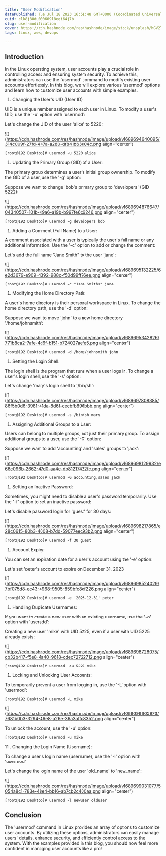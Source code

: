 ```yaml
---
title: "User Modification"
datePublished: Tue Jul 18 2023 16:51:48 GMT+0000 (Coordinated Universal Time)
cuid: clk8j80du000609l8eqi64j7b
slug: user-modification
cover: https://cdn.hashnode.com/res/hashnode/image/stock/unsplash/hGV2TfOh0ns/upload/feb7189f3d61996438019efeedad3371.png
tags: linux, aws, devops

---
```


## Introduction

In the Linux operating system, user accounts play a crucial role in controlling access and ensuring system security. To achieve this, administrators can use the 'usermod' command to modify existing user accounts effortlessly. In this blog, we will explore various 'usermod' options and learn how to customize user accounts with simple examples.

1. Changing the User's UID (User ID):
    

UID is a unique number assigned to each user in Linux. To modify a user's UID, use the '-u' option with 'usermod':

Let's change the UID of the user 'alice' to 5220:

![](https://cdn.hashnode.com/res/hashnode/image/upload/v1689694640095/314c009f-27fd-447a-a280-df841b63e04c.png align="center")

```plaintext
[root@192 Desktop]# usermod -u 5220 alice
```

1. Updating the Primary Group (GID) of a User:
    

The primary group determines a user's initial group ownership. To modify the GID of a user, use the '-g' option:

Suppose we want to change 'bob's primary group to 'developers' (GID 5222):

![](https://cdn.hashnode.com/res/hashnode/image/upload/v1689694876647/04340507-101b-49a6-a19b-b997fe6c6246.png align="center")

```plaintext
[root@192 Desktop]# usermod -g developers bob
```

1. Adding a Comment (Full Name) to a User:
    

A comment associated with a user is typically the user's full name or any additional information. Use the '-c' option to add or change the comment:

Let's add the full name "Jane Smith" to the user 'jane':

![](https://cdn.hashnode.com/res/hashnode/image/upload/v1689695132225/6e2d3679-e909-4392-988c-f50d99ff76ee.png align="center")

```plaintext
[root@192 Desktop]# usermod -c "Jane Smiths" jane
```

1. Modifying the Home Directory Path:
    

A user's home directory is their personal workspace in Linux. To change the home directory path, use the '-d' option:

Suppose we want to move 'john' to a new home directory '/home/johnsmith':

![](https://cdn.hashnode.com/res/hashnode/image/upload/v1689695342826/771b8ca2-7afe-4d6f-b151-b724027aefe5.png align="center")

```plaintext
[root@192 Desktop]# usermod -d /home/johnsmith john
```

1. Setting the Login Shell:
    

The login shell is the program that runs when a user logs in. To change a user's login shell, use the '-s' option:

Let's change 'mary's login shell to '/bin/sh':

![](https://cdn.hashnode.com/res/hashnode/image/upload/v1689697808385/86f5b0d6-3981-41da-8d6f-cecbfb896bbb.png align="center")

```plaintext
[root@192 Desktop]# usermod -s /bin/sh mary
```

1. Assigning Additional Groups to a User:
    

Users can belong to multiple groups, not just their primary group. To assign additional groups to a user, use the '-G' option:

Suppose we want to add 'accounting' and 'sales' groups to 'jack':

![](https://cdn.hashnode.com/res/hashnode/image/upload/v1689698129932/e66c096b-2662-47d0-aa4e-db81217422fc.png align="center")

```plaintext
[root@192 Desktop]# usermod -G accounting,sales jack
```

1. Setting an Inactive Password:
    

Sometimes, you might need to disable a user's password temporarily. Use the '-f' option to set an inactive password:

Let's disable password login for 'guest' for 30 days:

![](https://cdn.hashnode.com/res/hashnode/image/upload/v1689698217865/e28c0615-80b3-4008-b7dd-59077eec93b2.png align="center")

```plaintext
[root@192 Desktop]# usermod -f 30 guest
```

1. Account Expiry:
    

You can set an expiration date for a user's account using the '-e' option:

Let's set 'peter's account to expire on December 31, 2023:

![](https://cdn.hashnode.com/res/hashnode/image/upload/v1689698524029/7bf075d8-ec43-4968-9505-859bfc8ef226.png align="center")

```plaintext
[root@192 Desktop]# usermod -e '2023-12-31' peter
```

1. Handling Duplicate Usernames:
    

If you want to create a new user with an existing username, use the '-o' option with 'useradd':

Creating a new user 'mike' with UID 5225, even if a user with UID 5225 already exists:

![](https://cdn.hashnode.com/res/hashnode/image/upload/v1689698728075/cb32b417-f5e8-4a40-9618-cdec72722712.png align="center")

```plaintext
[root@192 Desktop]# usermod -ou 5225 mike
```

1. Locking and Unlocking User Accounts:
    

To temporarily prevent a user from logging in, use the '-L' option with 'usermod':

```plaintext
[root@192 Desktop]# usermod -L mike
```

![](https://cdn.hashnode.com/res/hashnode/image/upload/v1689698865976/7681b0b3-3294-46e8-a26e-36a3affd8352.png align="center")

To unlock the account, use the '-u' option:

```plaintext
[root@192 Desktop]# usermod -u mike
```

11 . Changing the Login Name (Username):

To change a user's login name (username), use the '-l' option with 'usermod'

Let's change the login name of the user 'old\_name' to 'new\_name':

![](https://cdn.hashnode.com/res/hashnode/image/upload/v1689699031077/5054a8c1-783e-48e4-bb16-ab7cb2c400aa.png align="center")

```plaintext
[root@192 Desktop]# usermod -l newuser olduser
```

## Conclusion

The 'usermod' command in Linux provides an array of options to customize user accounts. By utilizing these options, administrators can easily manage users' details, enhance security, and efficiently control access to the system. With the examples provided in this blog, you should now feel more confident in managing user accounts like a pro!